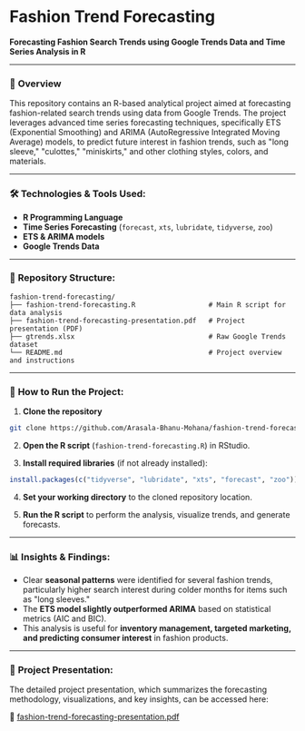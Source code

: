 # Fashion Trend Forecasting

**Forecasting Fashion Search Trends using Google Trends Data and Time Series Analysis in R**

---

### 📌 **Overview**

This repository contains an R-based analytical project aimed at forecasting fashion-related search trends using data from Google Trends. The project leverages advanced time series forecasting techniques, specifically ETS (Exponential Smoothing) and ARIMA (AutoRegressive Integrated Moving Average) models, to predict future interest in fashion trends, such as "long sleeve," "culottes," "miniskirts," and other clothing styles, colors, and materials.

---

### 🛠️ **Technologies & Tools Used:**

- **R Programming Language**
- **Time Series Forecasting** (`forecast`, `xts`, `lubridate`, `tidyverse`, `zoo`)
- **ETS & ARIMA models**
- **Google Trends Data**

---

### 📁 **Repository Structure:**

```
fashion-trend-forecasting/
├── fashion-trend-forecasting.R                  # Main R script for data analysis
├── fashion-trend-forecasting-presentation.pdf   # Project presentation (PDF)
├── gtrends.xlsx                                 # Raw Google Trends dataset
└── README.md                                    # Project overview and instructions
```

---

### 🚀 **How to Run the Project:**

1. **Clone the repository**

```bash
git clone https://github.com/Arasala-Bhanu-Mohana/fashion-trend-forecasting.git
```

2. **Open the R script** (`fashion-trend-forecasting.R`) in RStudio.

3. **Install required libraries** (if not already installed):

```R
install.packages(c("tidyverse", "lubridate", "xts", "forecast", "zoo"))
```

4. **Set your working directory** to the cloned repository location.

5. **Run the R script** to perform the analysis, visualize trends, and generate forecasts.

---

### 📊 **Insights & Findings:**

- Clear **seasonal patterns** were identified for several fashion trends, particularly higher search interest during colder months for items such as "long sleeves."
- The **ETS model slightly outperformed ARIMA** based on statistical metrics (AIC and BIC).
- This analysis is useful for **inventory management, targeted marketing, and predicting consumer interest** in fashion products.

---

### 📌 **Project Presentation:**

The detailed project presentation, which summarizes the forecasting methodology, visualizations, and key insights, can be accessed here:

📎 [fashion-trend-forecasting-presentation.pdf](fashion-trend-forecasting-presentation.pdf)
